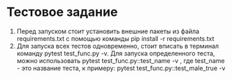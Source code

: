 ﻿# Тестовое задание
1. Перед запуском стоит установить внешние пакеты из файла requirements.txt с помощью команды pip install -r requirements.txt
2. Для запуска всех тестов одновременно, стоит вписать в терминал команду pytest test_func.py -v. Для запуска определенного теста, можно использовать pytest test_func.py::test_name -v , где test_name - это название теста, к примеру: pytest test_func.py::test_male_true -v




